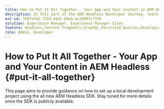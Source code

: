 ```yaml
---
title: How to Put It All Together - Your App and Your Content in AEM Headless
description: In this part of the AEM Headless Developer Journey, learn how to take your AEM Project including Content Fragments, your GraphQL calls, your REST API calls, and your application, and prepare it for going live.
exl-id: 7087a742-732d-41d1-88a5-ac29083cf726
solution: Experience Manager, Experience Manager Sites
feature: Headless,Content Fragments,GraphQL,Persisted Queries,Developing
role: Admin, Developer
---
```

# How to Put It All Together - Your App and Your Content in AEM Headless {#put-it-all-together}

This page aims to provide guidance on how to set up a local development project using the all new AEM Headless SDK. Stay tuned for more details once the SDK is publicly available.
